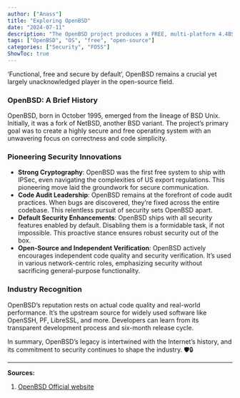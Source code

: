 ```yaml
---
author: ["Anass"]
title: "Exploring OpenBSD"
date: "2024-07-11"
description: "The OpenBSD project produces a FREE, multi-platform 4.4BSD-based UNIX-like operating system."
tags: ["OpenBSD", "OS", "free", "open-source"]
categories: ["Security", "FOSS"]
ShowToc: true
---
```


‘Functional, free and secure by default’, OpenBSD remains a crucial yet largely unacknowledged player in the open-source field.

### OpenBSD: A Brief History
OpenBSD, born in October 1995, emerged from the lineage of BSD Unix. Initially, it was a fork of NetBSD, another BSD variant. The project’s primary goal was to create a highly secure and free operating system with an unwavering focus on correctness and code simplicity.

### Pioneering Security Innovations
  - **Strong Cryptography**: OpenBSD was the first free system to ship with IPSec, even navigating the complexities of US export regulations. This pioneering move laid the groundwork for secure communication.
  - **Code Audit Leadership**: OpenBSD remains at the forefront of code audit practices. When bugs are discovered, they’re fixed across the entire codebase. This relentless pursuit of security sets OpenBSD apart.
  - **Default Security Enhancements**: OpenBSD ships with all security features enabled by default. Disabling them is a formidable task, if not impossible. This proactive stance ensures robust security out of the box.
  - **Open-Source and Independent Verification**: OpenBSD actively encourages independent code quality and security verification. It’s used in various network-centric roles, emphasizing security without sacrificing general-purpose functionality.

### Industry Recognition
OpenBSD’s reputation rests on actual code quality and real-world performance. It’s the upstream source for widely used software like OpenSSH, PF, LibreSSL, and more. Developers can learn from its transparent development process and six-month release cycle.

In summary, OpenBSD’s legacy is intertwined with the Internet’s history, and its commitment to security continues to shape the industry. 🛡️🔒


---

**Sources:**

1. [OpenBSD Official website](https://www.openbsd.org/)